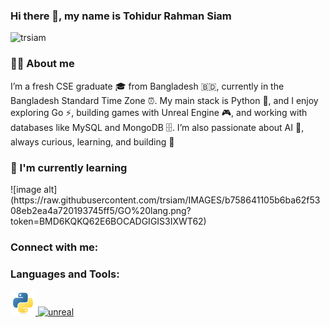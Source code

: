 <h3 align="left">Hi there 👋, my name is Tohidur Rahman Siam</h3>
<p align="left"> <img src="https://komarev.com/ghpvc/?username=trsiam&label=Profile%20views&color=0e75b6&style=flat" alt="trsiam" /> </p>
<h3>🙋‍♂️ About me </h3>
<h10 align="center">I’m a fresh CSE graduate 🎓 from Bangladesh 🇧🇩, currently in the Bangladesh Standard Time Zone ⏰. My main stack is Python 🐍, and I enjoy exploring Go ⚡, building games with Unreal Engine 🎮, and working with databases like MySQL and MongoDB 🗄️. I’m also passionate about AI 🤖, always curious, learning, and building 🚀</h10>
<h3>🌴 I'm currently learning</h3>
![image alt](https://raw.githubusercontent.com/trsiam/IMAGES/b758641105b6ba62f5308eb2ea4a720193745ff5/GO%20lang.png?token=BMD6KQKQ62E6BOCADGIGIS3IXWT62)

<h3 align="left">Connect with me:</h3>
<p align="left">
</p>

<h3 align="left">Languages and Tools:</h3>
<p align="left"> <a href="https://www.python.org" target="_blank" rel="noreferrer"> <img src="https://raw.githubusercontent.com/devicons/devicon/master/icons/python/python-original.svg" alt="python" width="40" height="40"/> </a> <a href="https://unrealengine.com/" target="_blank" rel="noreferrer"> <img src="https://raw.githubusercontent.com/kenangundogan/fontisto/036b7eca71aab1bef8e6a0518f7329f13ed62f6b/icons/svg/brand/unreal-engine.svg" alt="unreal" width="40" height="40"/> </a> </p>
